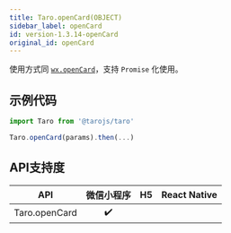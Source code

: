 ```yaml
---
title: Taro.openCard(OBJECT)
sidebar_label: openCard
id: version-1.3.14-openCard
original_id: openCard
---
```



使用方式同 [`wx.openCard`](https://developers.weixin.qq.com/miniprogram/dev/api/wx.openCard.html)，支持 `Promise` 化使用。

## 示例代码

```jsx
import Taro from '@tarojs/taro'

Taro.openCard(params).then(...)
```



## API支持度


| API | 微信小程序 | H5 | React Native |
| :-: | :-: | :-: | :-: |
| Taro.openCard | ✔️ |  |  |

